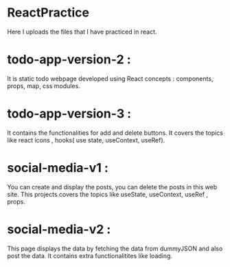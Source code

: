 # ReactPractice
Here I uploads the files that I have practiced in react.
# todo-app-version-2 : 
It is static todo webpage developed using React concepts : components, props, map, css modules. 
# todo-app-version-3 :
It contains the functionalities for add and delete buttons. It covers the topics like react icons ,  hooks( use state, useContext, useRef).
# social-media-v1 :
You can create and display the posts, you can delete the posts in this web site. This projects covers the topics like useState, useContext, useRef , props.
# social-media-v2 :
This page displays the data by fetching the data from dummyJSON and also post the data. It contains extra functionalitites like loading. 
